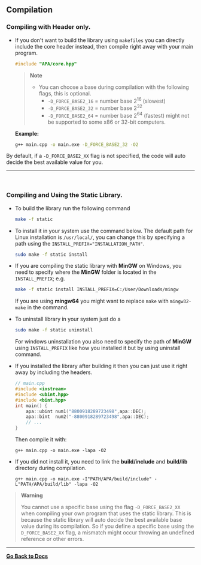 ## **Compilation**

### **Compiling with Header only**.

- If you don't want to build the library using ```makefiles``` you can directly
include the core header instead, then compile right away with your main program.

    ```c++
    #include "APA/core.hpp"
    ```

    > **Note**
    > - You can choose a base during compilation with the following flags, this
    is optional.
    >    - ```-D_FORCE_BASE2_16``` = number base 2<sup>16</sup> (slowest)
    >    - ```-D_FORCE_BASE2_32``` = number base 2<sup>32</sup>
    >    - ```-D_FORCE_BASE2_64``` = number base 2<sup>64</sup> (fastest) might
    not be supported to some x86 or 32-bit computers.
        
    **Example:**

    ```bash
    g++ main.cpp -o main.exe -D_FORCE_BASE2_32 -O2
    ```

By default, if a ```-D_FORCE_BASE2_XX``` flag is not specified, the code will auto
decide the best available value for you.

-----

<br>

### **Compiling and Using the Static Library**.

- To build the library run the following command
    ```bash
    make -f static
    ```
- To install it in your system use the command below. The default path for Linux
installation is ```/usr/local/```, you can change this by specifying a path using
the ```INSTALL_PREFIX="INSTALLATION_PATH"```.
    ```bash
    sudo make -f static install
    ```

- If you are compiling the static library with **MinGW** on Windows, you need to
specify where the **MinGW** folder is located in the ```INSTALL_PREFIX```; e.g.
    ```bash
    make -f static install INSTALL_PREFIX=C:/User/Downloads/mingw
    ```

    If you are using **mingw64** you might want to replace ```make``` with
    ```mingw32-make``` in the command.

- To uninstall library in your system just do a
    ```bash
    sudo make -f static uninstall
    ```

    For windows uninstallation you also need to specify the path of **MinGW** using
    ```INSTALL_PREFIX``` like how you installed it but by using uninstall command.

- If you installed the library after building it then you can just use it right away
by including the headers.
    ```c++
    // main.cpp
    #include <iostream>
    #include <ubint.hpp>
    #include <bint.hpp>
    int main() {
        apa::ubint num1("8800918289723498",apa::DEC);
        apa::bint  num2("-8800918289723498",apa::DEC);
        // ...
    }
    ```
    Then compile it with:
    ```
    g++ main.cpp -o main.exe -lapa -O2
    ```
- If you did not install it, you need to link the **build/include** and **build/lib**
directory during compilation.
    ```
    g++ main.cpp -o main.exe -I"PATH/APA/build/include" -L"PATH/APA/build/lib" -lapa -O2
    ```

> **Warning**
>
> You cannot use a specific base using the flag ```-D_FORCE_BASE2_XX``` when compiling
> your own program that uses the static library. This is because the static library
> will auto decide the best available base value during its compilation. So if you
> define a specific base using the ```D_FORCE_BASE2_XX``` flag, a mismatch
> might occur throwing an undefined reference or other errors.

-----

[**Go Back to Docs**](./docs.md)